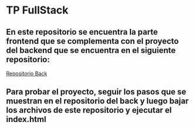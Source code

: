 # TP FullStack 

## En este repositorio se encuentra la parte frontend que se complementa con el proyecto del backend que se encuentra en el siguiente repositorio:

[Repositorio Back]([https://pages.github.com/](https://github.com/CandeKrummer/Fulstack-UP))

## Para probar el proyecto, seguir los pasos que se muestran en el repositorio del back y luego bajar los archivos de este repositorio y ejecutar el **index.html**
